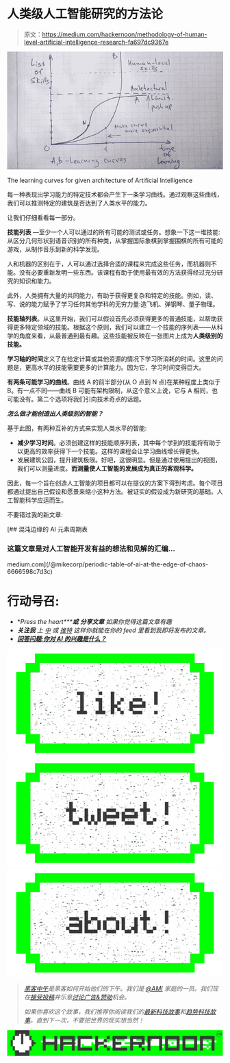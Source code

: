 # 人类级人工智能研究的方法论

> 原文：<https://medium.com/hackernoon/methodology-of-human-level-artificial-intelligence-research-fa697dc9367e>

![](img/77f32b2a1ac49d3d0eeb9f6ee5f67d73.png)

The learning curves for given architecture of Artificial Intelligence

每一种表现出学习能力的特定技术都会产生下一条学习曲线。通过观察这些曲线，我们可以推测特定的建筑是否达到了人类水平的能力。

让我们仔细看看每一部分。

**技能列表** —至少一个人可以通过的所有可能的测试或任务。想象一下这一堆技能:从区分几何形状到语音识别的所有种类，从掌握国际象棋到掌握围棋的所有可能的游戏，从制作音乐到新的科学发现。

人和机器的区别在于，人可以通过选择合适的课程来完成这些任务，而机器则不能。没有必要重新发明一些东西。该课程有助于使用最有效的方法获得经过充分研究的知识和能力。

此外，人类拥有大量的共同能力，有助于获得更复杂和特定的技能。例如，读、写、说的能力赋予了学习任何其他学科的无穷力量:造飞机、弹钢琴、量子物理。

**技能轴列表**。从这里开始，我们可以假设首先必须获得更多的普通技能，以帮助获得更多特定领域的技能。根据这个原则，我们可以建立一个技能的序列表——从科学的角度来看，从最普通到最有趣。这些技能被反映在一张图片上成为**人类级别的技能。**

**学习轴的时间**定义了在给定计算或其他资源的情况下学习所消耗的时间。这里的问题是，更高水平的技能需要更多的计算能力。因为它，学习时间变得巨大。

**有两条可能学习的曲线**。曲线 A 的前半部分(从 O 点到 N 点)在某种程度上类似于 B。有一点不同——曲线 B 可能有架构限制，从这个意义上说，它与 A 相同，也可能没有。第二个选项将我们引向技术奇点的话题。

***怎么做才能创造出人类级别的智能？***

基于此图，有两种互补的方式来实现人类水平的智能:

*   **减少学习时间**。必须创建这样的技能顺序列表，其中每个学到的技能将有助于以更高的效率获得下一个技能。这样的课程会让学习曲线增长得更快。
*   发展建筑公园，提升建筑极限。好吧，这很明显。但是通过使用提出的视图，我们可以测量进度。**而测量使人工智能的发展成为真正的客观科学。**

因此，每一个旨在创造人工智能的项目都可以在提议的方案下得到考虑。每个项目都通过提出自己假设和愿景来缩小这种方法。被证实的假设成为新研究的基础。人工智能科学应运而生。

不要错过我的新文章:

[](/@mikecorp/periodic-table-of-ai-at-the-edge-of-chaos-6666598c7d3c) [## 混沌边缘的 AI 元素周期表

### 这篇文章是对人工智能开发有益的想法和见解的汇编…

medium.com](/@mikecorp/periodic-table-of-ai-at-the-edge-of-chaos-6666598c7d3c) 

# 行动号召:

*   **Pr*ess the heart*******或*** ***分享文章*** *如果你觉得这篇文章有趣**
*   ****关注我*** *上* [*中*](/@mikecorp) *或* [*推特*](https://twitter.com/AIissimple) *这样你就能在你的 feed 里看到我即将发布的文章。**
*   *[**回答问题:你对 AI 的兴趣是什么？**](https://snowman647.typeform.com/to/Rg6Bcj)*

*[![](img/50ef4044ecd4e250b5d50f368b775d38.png)](http://bit.ly/HackernoonFB)**[![](img/979d9a46439d5aebbdcdca574e21dc81.png)](https://goo.gl/k7XYbx)**[![](img/2930ba6bd2c12218fdbbf7e02c8746ff.png)](https://goo.gl/4ofytp)*

> *[黑客中午](http://bit.ly/Hackernoon)是黑客如何开始他们的下午。我们是 [@AMI](http://bit.ly/atAMIatAMI) 家庭的一员。我们现在[接受投稿](http://bit.ly/hackernoonsubmission)并乐意[讨论广告&赞助](mailto:partners@amipublications.com)机会。*
> 
> *如果你喜欢这个故事，我们推荐你阅读我们的[最新科技故事](http://bit.ly/hackernoonlatestt)和[趋势科技故事](https://hackernoon.com/trending)。直到下一次，不要把世界的现实想当然！*

*![](img/be0ca55ba73a573dce11effb2ee80d56.png)*